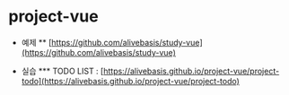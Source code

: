 # project-vue

* 예제
** [https://github.com/alivebasis/study-vue](https://github.com/alivebasis/study-vue)

* 실습
*** TODO LIST : [https://alivebasis.github.io/project-vue/project-todo](https://alivebasis.github.io/project-vue/project-todo)
